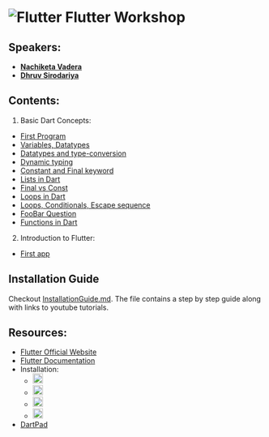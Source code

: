 # ![Flutter](https://www.vectorlogo.zone/logos/flutterio/flutterio-icon.svg) Flutter Workshop

## Speakers:
- **[Nachiketa Vadera](https://www.linkedin.com/in/nachiketa-vadera-656b74202/)**
- **[Dhruv Sirodariya](https://www.linkedin.com/in/dhruv-sirodaria-4279731a1/)**

## Contents:
1. Basic Dart Concepts: <br>
- [First Program](Dart-Tuts/prog1.dart)
- [Variables, Datatypes](Dart-Tuts/prog2.dart)
- [Datatypes and type-conversion](Dart-Tuts/prog3.dart)
- [Dynamic typing](Dart-Tuts/prog4.dart)
- [Constant and Final keyword](Dart-Tuts/prog5.dart)
- [Lists in Dart](Dart-Tuts/prog6.dart)
- [Final vs Const](Dart-Tuts/prog7.dart)
- [Loops in Dart](Dart-Tuts/prog8.dart)
- [Loops, Conditionals, Escape sequence](Dart-Tuts/prog9.dart)
- [FooBar Question](Dart-Tuts/prog10.dart)
- [Functions in Dart](Dart-Tuts/prog11.dart)<br>

2. Introduction to Flutter:
- [First app](Flutter-tut/app_1/lib/main.dart)

## Installation Guide
Checkout [InstallationGuide.md](InstallationGuide.md). The file contains a step by step guide along with links to youtube tutorials.

## Resources:
- [Flutter Official Website](https://flutter.dev/)
- [Flutter Documentation](https://docs.flutter.dev/)
- Installation:
  - [<img width='20' src='https://upload.wikimedia.org/wikipedia/commons/5/5f/Windows_logo_-_2012.svg'>](https://docs.flutter.dev/get-started/install/windows)
  - [<img width='20' src='https://upload.wikimedia.org/wikipedia/commons/thumb/8/84/Apple_Computer_Logo_rainbow.svg/1024px-Apple_Computer_Logo_rainbow.svg.png'>](https://docs.flutter.dev/get-started/install/macos)
  - [<img width='20' src='https://www.svgrepo.com/show/184138/linux.svg'>](https://docs.flutter.dev/get-started/install/linux)
  - [<img width='20' src='https://www.svgrepo.com/show/125476/chrome.svg'>](https://docs.flutter.dev/get-started/install/chromeos)
- [DartPad](https://dartpad.dev/)

